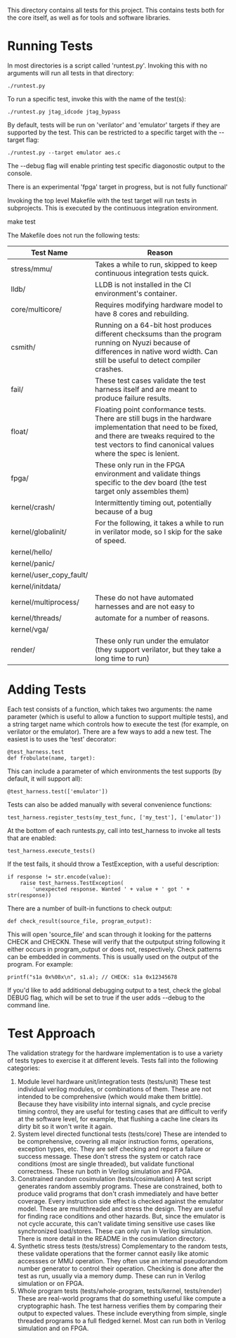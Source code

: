 This directory contains all tests for this project. This contains tests both
for the core itself, as well as for tools and software libraries.

# Running Tests

In most directories is a script called 'runtest.py'. Invoking this with no
arguments will run all tests in that directory:

    ./runtest.py

To run a specific test, invoke this with the name of the test(s):

    ./runtest.py jtag_idcode jtag_bypass

By default, tests will be run on 'verilator' and 'emulator' targets if they
are supported by the test. This can be restricted to a specific target with the
--target flag:

    ./runtest.py --target emulator aes.c

The --debug flag will enable printing test specific diagonostic output to the
console.

There is an experimental 'fpga' target in progress, but is not fully functional'

Invoking the top level Makefile with the test target will run tests in subprojects.
This is executed by the continuous integration environment.

   make test

The Makefile does not run the following tests:

| Test Name            | Reason       |
|----------------------|--------------|
| stress/mmu/          | Takes a while to run, skipped to keep continuous integration tests quick.
| lldb/                | LLDB is not installed in the CI environment's container. |
| core/multicore/      |  Requires modifying hardware model to have 8 cores and rebuilding.
| csmith/              | Running on a 64-bit host produces different checksums than the program running on Nyuzi because of differences in native word width. Can still be useful to detect compiler crashes. |
| fail/                | These test cases validate the test harness itself and are meant to produce failure results. |
| float/               | Floating point conformance tests. There are still bugs in the hardware implementation that need to be fixed, and there are tweaks required to the test vectors to find canonical values where the spec is lenient. |
| fpga/                | These only run in the FPGA environment and validate things specific to the dev board (the test target only assembles them) |
| kernel/crash/        | Intermittently timing out, potentially because of a bug
| kernel/globalinit/   | For the following, it takes a while to run in verilator mode, so I skip for the sake of speed.
| kernel/hello/        |
| kernel/panic/        |
| kernel/user_copy_fault/ |
| kernel/initdata/     |
| kernel/multiprocess/ | These do not have automated harnesses and are not easy to
| kernel/threads/      |   automate for a number of reasons.
| kernel/vga/          |
| render/              | These only run under the emulator (they support verilator, but they take a long time to run)


# Adding Tests

Each test consists of a function, which takes two arguments: the name parameter (which
is useful to allow a function to support multiple tests), and a string target name which
controls how to execute the test (for example, on verilator or the emulator).
There are a few ways to add a new test. The easiest is to uses the 'test' decorator:

    @test_harness.test
    def frobulate(name, target):

This can include a parameter of which environments the test supports (by default, it will
support all):

    @test_harness.test(['emulator'])

Tests can also be added manually with several convenience functions:

    test_harness.register_tests(my_test_func, ['my_test'], ['emulator'])

At the bottom of each runtests.py, call into test_harness to invoke all tests that
are enabled:

    test_harness.execute_tests()

If the test fails, it should throw a TestException, with a useful description:

    if response != str.encode(value):
        raise test_harness.TestException(
            'unexpected response. Wanted ' + value + ' got ' + str(response))

There are a number of built-in functions to check output:

    def check_result(source_file, program_output):

This will open 'source_file' and scan through it looking for the patterns CHECK and CHECKN.
These will verify that the outputput string following it either occurs in program_output or
does not, respectively. Check patterns can be embedded in comments. This is usually used
on the output of the program. For example:

    printf("s1a 0x%08x\n", s1.a); // CHECK: s1a 0x12345678

If you'd like to add additional debugging output to a test, check the global DEBUG
flag, which will be set to true if the user adds --debug to the command line.

# Test Approach

The validation strategy for the hardware implementation is to use a variety
of tests types to exercise it at different levels. Tests fall into the following
categories:

1. Module level hardware unit/integration tests (tests/unit)
   These test individual verilog modules, or combinations of them. These are
   not intended to be comprehensive (which would make them brittle).
   Because they have visibility into internal signals, and cycle precise
   timing control, they are useful for testing cases that are difficult to verify
   at the software level, for example, that flushing a cache line clears its
   dirty bit so it won't write it again.
2. System level directed functional tests (tests/core)
   These are intended to be comprehensive, covering all major instruction forms,
   operations, exception types, etc. They are self checking and report a failure
   or success message. These don't stress the system or catch race conditions
   (most are single threaded), but validate functional correctness. These run both
   in Verilog simulation and FPGA.
3. Constrained random cosimulation (tests/cosimulation)
   A test script generates random assembly programs. These are constrained,
   both to produce valid programs that don't crash immediately and have better
   coverage. Every instruction side effect is checked against the emulator model.
   These are multithreaded and stress the design. They are useful for finding
   race conditions and other hazards. But, since the emulator is not cycle
   accurate, this can't validate timing sensitive use cases like synchronized
   load/stores. These can only run in Verilog simulation. There is more detail
   in the README in the cosimulation directory.
4. Synthetic stress tests (tests/stress)
   Complementary to the random tests, these validate operations that the former
   cannot easily like atomic accessses or MMU operation. They often use an internal
   pseudorandom number generator to control their operation. Checking is done
   after the test as run, usually via a memory dump. These can run in Verilog
   simulation or on FPGA.
5. Whole program tests (tests/whole-program, tests/kernel, tests/render)
   These are real-world programs that do something useful like compute a
   cryptographic hash. The test harness verifies them by comparing their
   output to expected values. These include everything from simple, single
   threaded programs to a full fledged kernel. Most can run both in Verilog
   simulation and on FPGA.

